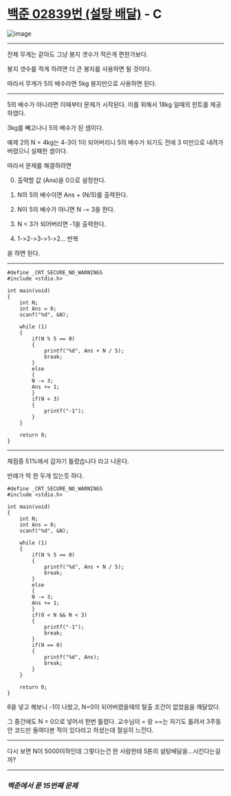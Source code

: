 # [백준 02839번 (설탕 배달)](https://www.acmicpc.net/problem/02839) - C

![image](https://user-images.githubusercontent.com/104616990/172577545-61064044-15cb-4eb5-a27b-ccd385324288.png)

---

전체 무게는 같아도 그냥 봉지 갯수가 적은게 편한가보다.

봉지 갯수를 적게 하려면 더 큰 봉지를 사용하면 될 것이다.

따라서 무게가 5의 배수라면 5kg 봉지만으로 사용하면 된다.

---

5의 배수가 아니라면 이때부터 문제가 시작된다. 이를 위해서 18kg 일때의 힌트를 제공하였다.

3kg를 빼고나니 5의 배수가 된 셈이다.

예제 2의 N = 4kg는 4-3이 1이 되어버리니 5의 배수가 되기도 전에 3 미만으로 내려가버렸으니 실패한 셈이다.

따라서 문제를 해결하려면

0. 출력할 값 (Ans)을 0으로 설정한다.

1. N의 5의 배수이면 Ans + (N/5)를 출력한다.

2. N이 5의 배수가 아니면 N -= 3을 한다.

3. N < 3가 되어버리면 -1을 출력한다.

4. 1->2->3->1->2... 반복

을 하면 된다.

---

    #define _CRT_SECURE_NO_WARNINGS
    #include <stdio.h>
    
    int main(void)
    {
        int N;
        int Ans = 0;
        scanf("%d", &N);
    
        while (1)
        {
            if(N % 5 == 0)
            {
                printf("%d", Ans + N / 5);
                break;
            }
            else
            {
            N -= 3;
            Ans += 1;
            }
            if(N < 3)
            {
                printf("-1");
            }
        }
        
        return 0;
    }
    
---

채점중 51%에서 갑자기 틀렸습니다 라고 나온다.

반례가 딱 한 두개 있는듯 하다.

```
#define _CRT_SECURE_NO_WARNINGS
#include <stdio.h>

int main(void)
{
    int N;
    int Ans = 0;
    scanf("%d", &N);

    while (1)
    {
        if(N % 5 == 0)
        {
            printf("%d", Ans + N / 5);
            break;
        }
        else
        {
        N -= 3;
        Ans += 1;
        }
        if(0 < N && N < 3)
        {
            printf("-1");
            break;
        }
        if(N == 0)
        {
            printf("%d", Ans);
            break;
        }
    }
    
    return 0;
}
```

6을 넣고 해보니 -1이 나왔고, N=0이 되어버렸을때의 탈출 조건이 없었음을 깨달았다.

그 중간에도 N = 0으로 넣어서 한번 틀렸다. 교수님이 = 랑 ==는 자기도 틀려서 3주동안 코드만 들여다본 적이 있다라고 하셨는데 절실히 느낀다.

---

다시 보면 N이 5000이하인데 그렇다는건 한 사람한테 5톤의 설탕배달을...시킨다는걸까?

---

### *백준에서 푼 15번째 문제*
